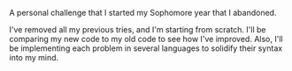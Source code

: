 A personal challenge that I started my Sophomore year that I abandoned.

I've removed all my previous tries, and I'm starting from scratch. I'll
be comparing my new code to my old code to see how I've improved. Also, I'll
be implementing each problem in several languages to solidify their syntax
into my mind.